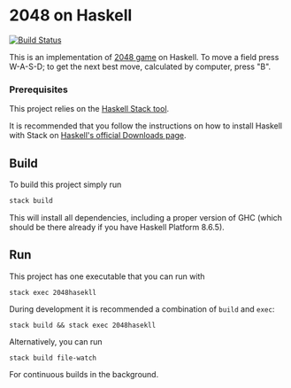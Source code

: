 # 2048 on Haskell

[![Build Status](https://travis-ci.org/iu-haskell-spring-2020/project-template.svg?branch=master)](https://travis-ci.org/iu-haskell-spring-2020/project-template)

This is an implementation of [2048 game](https://github.com/gabrielecirulli/2048) on Haskell. To move a field press W-A-S-D; to get the next best move, calculated by computer, press "B".
### Prerequisites

This project relies on the [Haskell Stack tool](https://docs.haskellstack.org/en/stable/README/).

It is recommended that you follow the instructions on how to install Haskell with Stack on [Haskell's official Downloads page](https://www.haskell.org/downloads/#stack).

## Build

To build this project simply run

```sh
stack build
```

This will install all dependencies, including a proper version of GHC
(which should be there already if you have Haskell Platform 8.6.5).

## Run

This project has one executable that you can run with

```
stack exec 2048hasekll
```

During development it is recommended a combination of `build` and `exec`:

```
stack build && stack exec 2048hasekll
```

Alternatively, you can run

```
stack build file-watch
```

For continuous builds in the background.

